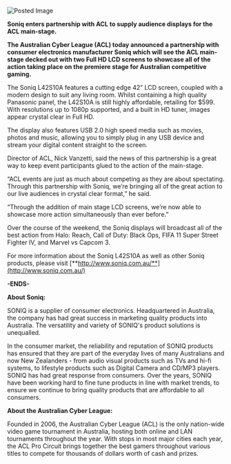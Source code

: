 ![Posted Image](http://www.soniqav.com/pics/specPics/l42s10a.jpg)





****Soniq enters partnership with ACL to supply audience displays for the ACL main-stage.****





**The Australian Cyber League (ACL) today announced a partnership with consumer electronics manufacturer Soniq which will see the ACL main-stage decked out with two Full HD LCD screens to showcase all of the action taking place on the premiere stage for Australian competitive gaming.**




The Soniq L42S10A features a cutting edge 42” LCD screen, coupled with a modern design to suit any living room. Whilst containing a high quality Panasonic panel, the L42S10A is still highly affordable, retailing for $599. With resolutions up to 1080p supported, and a built in HD tuner, images appear crystal clear in Full HD.





The display also features USB 2.0 high speed media such as movies, photos and music, allowing you to simply plug in any USB device and stream your digital content straight to the screen.





Director of ACL, Nick Vanzetti, said the news of this partnership is a great way to keep event participants glued to the action of the main-stage.





“ACL events are just as much about competing as they are about spectating. Through this partnership with Soniq, we’re bringing all of the great action to our live audiences in crystal clear format,” he said.





“Through the addition of main stage LCD screens, we’re now able to showcase more action simultaneously than ever before.”





Over the course of the weekend, the Soniq displays will broadcast all of the best action from Halo: Reach, Call of Duty: Black Ops, FIFA 11 Super Street Fighter IV, and Marvel vs Capcom 3.





For more information about the Soniq L42S10A as well as other Soniq products, please visit 
[**http://www.soniq.com.au/**](http://www.soniq.com.au/)





**-ENDS-**






**About Soniq:**

SONIQ is a supplier of consumer electronics. Headquartered in Australia, the company has had great success in marketing quality products into Australia. The versatility and variety of SONIQ's product solutions is unequalled. 





In the consumer market, the reliability and reputation of SONIQ products has ensured that they are part of the everyday lives of many Australians and now New Zealanders - from audio visual products such as TVs and hi-fi systems, to lifestyle products such as Digital Camera and CD/MP3 players. SONIQ has had great response from consumers. Over the years, SONIQ have been working hard to fine tune products in line with market trends, to ensure we continue to bring quality products that are affordable to all consumers.






**About the Australian Cyber League:**

Founded in 2006, the Australian Cyber League (ACL) is the only nation-wide video game tournament in Australia, hosting both online and LAN tournaments throughout the year. With stops in most major cities each year, the ACL Pro Circuit brings together the best gamers throughout various titles to compete for thousands of dollars worth of cash and prizes.